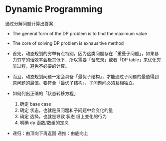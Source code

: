 # Dynamic Programming

通过分解问题计算出答案

- The general form of the DP problem is to find the maximum value 

- The core of solving DP problem is exhausitive method

- 首先，动态规划的穷举有点特别，因为这类问题存在「重叠子问题」，如果暴力穷举的话效率会极其低下，所以需要「备忘录」或者「DP table」来优化穷举过程，避免不必要的计算。

- 而且，动态规划问题一定会具备「最优子结构」，才能通过子问题的最值得到原问题的最值。要符合「最优子结构」，子问题间必须互相独立。

- 如何列出正确的「状态转移方程」
  1. 确定 base case
  2. 确定 状态，也就是员问题和子问题中会变化的量
  3. 确定 选择，也就是导致 状态 缠上变化的行为
  4. 明确 dp 函数/数组的定义

- 递归：由顶向下再返回 递推：由底向上

